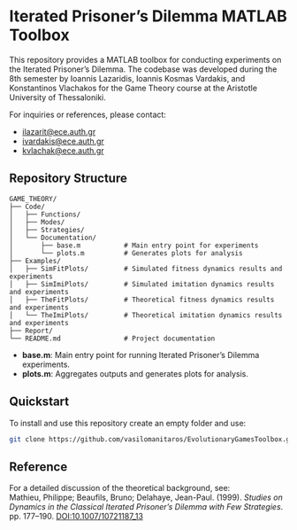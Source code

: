 # Iterated Prisoner’s Dilemma MATLAB Toolbox

This repository provides a MATLAB toolbox for conducting experiments on the Iterated Prisoner’s Dilemma. The codebase was developed during the 8th semester by Ioannis Lazaridis, Ioannis Kosmas Vardakis, and Konstantinos Vlachakos for the Game Theory course at the Aristotle University of Thessaloniki.

For inquiries or references, please contact:
- ilazarit@ece.auth.gr
- ivardakis@ece.auth.gr
- kvlachak@ece.auth.gr

## Repository Structure

```
GAME_THEORY/
├── Code/
│   ├── Functions/
│   ├── Modes/
│   ├── Strategies/
│   └── Documentation/
│       ├── base.m           # Main entry point for experiments
│       └── plots.m          # Generates plots for analysis
├── Examples/
│   ├── SimFitPlots/         # Simulated fitness dynamics results and experiments
│   ├── SimImiPlots/         # Simulated imitation dynamics results and experiments
│   ├── TheFitPlots/         # Theoretical fitness dynamics results and experiments
│   └── TheImiPlots/         # Theoretical imitation dynamics results and experiments
├── Report/
└── README.md                # Project documentation

```

- **base.m**: Main entry point for running Iterated Prisoner’s Dilemma experiments.
- **plots.m**: Aggregates outputs and generates plots for analysis.

## Quickstart

To install and use this repository create an empty folder and use:

```bash
git clone https://github.com/vasilomanitaros/EvolutionaryGamesToolbox.git
```

## Reference

For a detailed discussion of the theoretical background, see:  
Mathieu, Philippe; Beaufils, Bruno; Delahaye, Jean-Paul. (1999). *Studies on Dynamics in the Classical Iterated Prisoner’s Dilemma with Few Strategies*. pp. 177–190. [DOI:10.1007/10721187_13](https://doi.org/10.1007/10721187_13)
